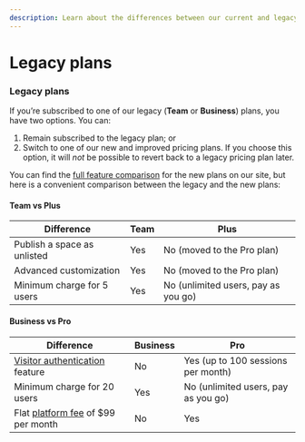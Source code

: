 ```yaml
---
description: Learn about the differences between our current and legacy plans.
---
```


# Legacy plans

### Legacy plans

If you’re subscribed to one of our legacy (**Team** or **Business**) plans, you have two options. You can:

1. Remain subscribed to the legacy plan; or
2. Switch to one of our new and improved pricing plans. If you choose this option, it will _not_ be possible to revert back to a legacy pricing plan later.

You can find the [full feature comparison](https://www.gitbook.com/pricing) for the new plans on our site, but here is a convenient comparison between the legacy and the new plans:

#### Team vs Plus

| Difference                  | Team | Plus                                |
| --------------------------- | ---- | ----------------------------------- |
| Publish a space as unlisted | Yes  | No (moved to the Pro plan)          |
| Advanced customization      | Yes  | No (moved to the Pro plan)          |
| Minimum charge for 5 users  | Yes  | No (unlimited users, pay as you go) |

#### Business vs Pro

| Difference                                                                                                                  | Business | Pro                                 |
| --------------------------------------------------------------------------------------------------------------------------- | -------- | ----------------------------------- |
| [Visitor authentication](../../published-documentation/publish-your-content-as-a-docs-site/visitor-authentication/) feature | No       | Yes (up to 100 sessions per month)  |
| Minimum charge for 20 users                                                                                                 | Yes      | No (unlimited users, pay as you go) |
| Flat [platform fee](legacy-plans.md#platform-fee) of $99 per month                                                          | No       | Yes                                 |
